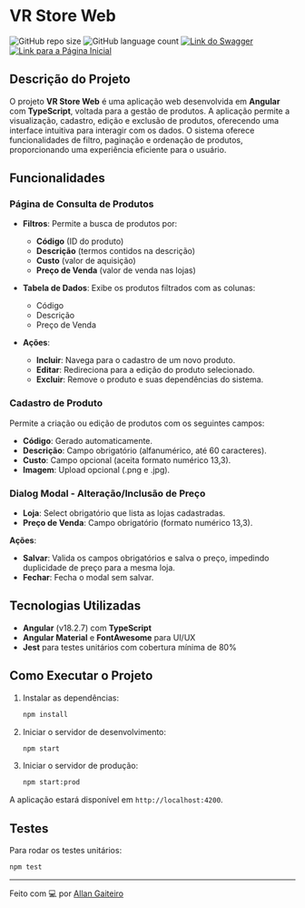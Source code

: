 # VR Store Web

![GitHub repo size](https://img.shields.io/github/repo-size/AllanGaiteiro/project-reply-playstation-store-web-angular?style=for-the-badge)
![GitHub language count](https://img.shields.io/github/languages/count/AllanGaiteiro/project-reply-playstation-store-web-angular?style=for-the-badge)
[![Link do Swagger](https://img.shields.io/badge/-Swagger-49BE?style=for-the-badge)](https://vr-store-app-f49680f6875e.herokuapp.com/api-docs)
[![Link para a Página Inicial](https://img.shields.io/badge/Página%20Inicial-ffffff?style=for-the-badge&color=1e3c66)](https://vr-store-app.web.app/) 

## Descrição do Projeto

O projeto **VR Store Web** é uma aplicação web desenvolvida em **Angular** com **TypeScript**, voltada para a gestão de produtos. A aplicação permite a visualização, cadastro, edição e exclusão de produtos, oferecendo uma interface intuitiva para interagir com os dados. O sistema oferece funcionalidades de filtro, paginação e ordenação de produtos, proporcionando uma experiência eficiente para o usuário.

## Funcionalidades

### Página de Consulta de Produtos

- **Filtros**: Permite a busca de produtos por:
  - **Código** (ID do produto)
  - **Descrição** (termos contidos na descrição)
  - **Custo** (valor de aquisição)
  - **Preço de Venda** (valor de venda nas lojas)

- **Tabela de Dados**: Exibe os produtos filtrados com as colunas:
  - Código
  - Descrição
  - Preço de Venda

- **Ações**:
  - **Incluir**: Navega para o cadastro de um novo produto.
  - **Editar**: Redireciona para a edição do produto selecionado.
  - **Excluir**: Remove o produto e suas dependências do sistema.

### Cadastro de Produto

Permite a criação ou edição de produtos com os seguintes campos:
- **Código**: Gerado automaticamente.
- **Descrição**: Campo obrigatório (alfanumérico, até 60 caracteres).
- **Custo**: Campo opcional (aceita formato numérico 13,3).
- **Imagem**: Upload opcional (.png e .jpg).

### Dialog Modal - Alteração/Inclusão de Preço

- **Loja**: Select obrigatório que lista as lojas cadastradas.
- **Preço de Venda**: Campo obrigatório (formato numérico 13,3).

**Ações**:
- **Salvar**: Valida os campos obrigatórios e salva o preço, impedindo duplicidade de preço para a mesma loja.
- **Fechar**: Fecha o modal sem salvar.

## Tecnologias Utilizadas

- **Angular** (v18.2.7) com **TypeScript**
- **Angular Material** e **FontAwesome** para UI/UX
- **Jest** para testes unitários com cobertura mínima de 80%

## Como Executar o Projeto

1. Instalar as dependências:
   ```bash
   npm install
   ```

2. Iniciar o servidor de desenvolvimento:
   ```bash
   npm start
   ```

2. Iniciar o servidor de produção:
   ```bash
   npm start:prod
   ```
A aplicação estará disponível em `http://localhost:4200`.

## Testes

Para rodar os testes unitários:

```bash
npm test
```

---

Feito com 💻 por [Allan Gaiteiro](https://github.com/AllanGaiteiro)
```
